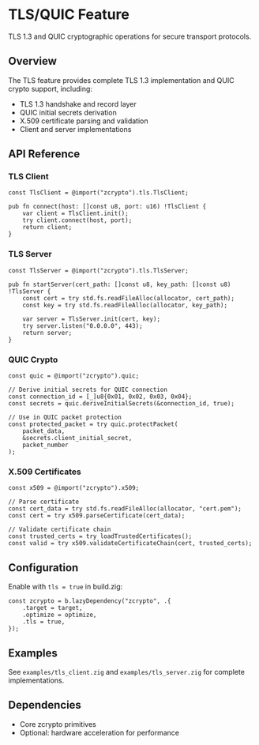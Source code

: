# TLS/QUIC Feature

TLS 1.3 and QUIC cryptographic operations for secure transport protocols.

## Overview

The TLS feature provides complete TLS 1.3 implementation and QUIC crypto support, including:

- TLS 1.3 handshake and record layer
- QUIC initial secrets derivation
- X.509 certificate parsing and validation
- Client and server implementations

## API Reference

### TLS Client

```zig
const TlsClient = @import("zcrypto").tls.TlsClient;

pub fn connect(host: []const u8, port: u16) !TlsClient {
    var client = TlsClient.init();
    try client.connect(host, port);
    return client;
}
```

### TLS Server

```zig
const TlsServer = @import("zcrypto").tls.TlsServer;

pub fn startServer(cert_path: []const u8, key_path: []const u8) !TlsServer {
    const cert = try std.fs.readFileAlloc(allocator, cert_path);
    const key = try std.fs.readFileAlloc(allocator, key_path);

    var server = TlsServer.init(cert, key);
    try server.listen("0.0.0.0", 443);
    return server;
}
```

### QUIC Crypto

```zig
const quic = @import("zcrypto").quic;

// Derive initial secrets for QUIC connection
const connection_id = [_]u8{0x01, 0x02, 0x03, 0x04};
const secrets = quic.deriveInitialSecrets(&connection_id, true);

// Use in QUIC packet protection
const protected_packet = try quic.protectPacket(
    packet_data,
    &secrets.client_initial_secret,
    packet_number
);
```

### X.509 Certificates

```zig
const x509 = @import("zcrypto").x509;

// Parse certificate
const cert_data = try std.fs.readFileAlloc(allocator, "cert.pem");
const cert = try x509.parseCertificate(cert_data);

// Validate certificate chain
const trusted_certs = try loadTrustedCertificates();
const valid = try x509.validateCertificateChain(cert, trusted_certs);
```

## Configuration

Enable with `tls = true` in build.zig:

```zig
const zcrypto = b.lazyDependency("zcrypto", .{
    .target = target,
    .optimize = optimize,
    .tls = true,
});
```

## Examples

See `examples/tls_client.zig` and `examples/tls_server.zig` for complete implementations.

## Dependencies

- Core zcrypto primitives
- Optional: hardware acceleration for performance